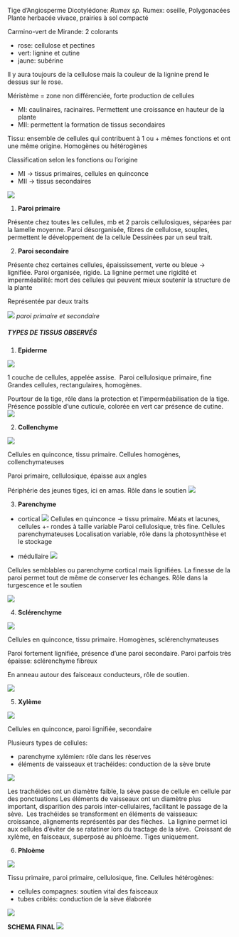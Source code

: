 
Tige d’Angiosperme Dicotylédone: *Rumex sp.*
Rumex: oseille, Polygonacées
Plante herbacée vivace, prairies à sol compacté

Carmino-vert de Mirande: 2 colorants
-   rose: cellulose et pectines
-   vert: lignine et cutine
-   jaune: subérine

Il y aura toujours de la cellulose mais la couleur de la lignine prend le dessus sur le rose. 


Méristème = zone non différenciée, forte production de cellules
-   MI: caulinaires, racinaires. Permettent une croissance en hauteur de la plante
-   MII: permettent la formation de tissus secondaires

Tissu: ensemble de cellules qui contribuent à 1 ou + mêmes fonctions et ont une même origine. Homogènes ou hétérogènes

Classification selon les fonctions ou l’origine
- MI -> tissus primaires, cellules en quinconce
- MII -> tissus secondaires

![](https://lh3.googleusercontent.com/19YkFyAPxeqfkEB_SeSr4RrEzfcmSZHAc_jRpgMWDeIaPbsgb9TCv-0SXeP2dEQDOEsEatdNAycNYj9wmc5HySY8YJXz9XwpHXjHcl5RerMkAZoz5V58104NNptEF41ytYq868JdCNcCywaVMINEl5Fuf5KwypK6ALhEEbbZrJ8Ym0GaU61jQBWJal3d45t01Qb4tgnvVg)

1.  **Paroi primaire**

Présente chez toutes les cellules, mb et 2 parois cellulosiques, séparées par la lamelle moyenne.
Paroi désorganisée, fibres de cellulose, souples, permettent le développement de la cellule
Dessinées par un seul trait.

2.  **Paroi secondaire**

Présente chez certaines cellules, épaississement, verte ou bleue -> lignifiée. Paroi organisée, rigide.
La lignine permet une rigidité et imperméabilité: mort des cellules qui peuvent mieux soutenir la structure de la plante

Représentée par deux traits

![](https://lh4.googleusercontent.com/r04pW3r_uegbSyu089moAd-riK70eEO1yF-s_VR4p6ar3XuLtqI44vxOFq302U9OyKi8WV535LJ6xb6YHUUaNh0u_u6lbzS6bguuAjsBOTu4SR_OQmEuEqjweCLwYYwlvHZP03KlY9HtoKAcWAoevncxJeQUQZy9mNZBqTfaw5S_EekPN8EY-p0dc0pnTxhgR9qFzMBaDw)
*paroi primaire et secondaire*
<br>

##### TYPES DE TISSUS OBSERVÉS

1.  **Epiderme**

![](https://lh3.googleusercontent.com/RBHx7B6w6Sc4rgFVr58frnymr9SvA8f6xs3RmhdCbXfpcpnJWzjUP_0pCcNlxP4W7RZZCPTquz-EtujK_tcw26P9LkfbspnHgKyurLyexbqqN7QFwFgZ5tt-w9WXYJzjNVfgRHCsOo0ADzBTPo_map1LZoUFi9K_tw9n3iLUuz76BHOlTmgQcAO400SA-6nWUzzz9_lXKQ)

1 couche de cellules, appelée assise. 
Paroi cellulosique primaire, fine
Grandes cellules, rectangulaires, homogènes. 

Pourtour de la tige, rôle dans la protection et l’imperméabilisation de la tige. 
Présence possible d’une cuticule, colorée en vert car présence de cutine. 
![](https://lh4.googleusercontent.com/UXyUiR2_tL14IVhfRGICg-4C3xpgK4rz1R0G9mNbl_8mmDx95cXHRiiFqC3zllNYpMaMsQqYcKzpQGfdqXr9u7icb6OeLwOY-1Ma7sYAhPNU6bOPdYj_YFRkzCl51N_wu7MAIhUOQDstltAtftBSOEaY5_U2ew9ERXgxi21CeMSq-yARhfj-wgSYpghWMiZ_Eec-d2YQAg)
<br>  
  
2.  **Collenchyme**

![](https://lh3.googleusercontent.com/bYzjsIvUHkoIeLCo3gSOFTwMI1Azfz2NgTTOALmRi3zk3EgZ138onEQcC3S4CmeYAfziO9eEpY-3akfUuDJzS2F8x-42Lq0NPBGe6p1zzFVFeJKO7oLGxs5iz-_ajkH7_qWWFysbUsm-tMeaMrdd9UZv-Ob_g5uWX64PjvExXWr0-ceLOGJ_Am-zog92kwNYcDPX6Alx1Q)

Cellules en quinconce, tissu primaire. Cellules homogènes, collenchymateuses

Paroi primaire, cellulosique, épaisse aux angles

Périphérie des jeunes tiges, ici en amas. Rôle dans le soutien
![](https://lh5.googleusercontent.com/LuByBsdujo0zsnXIxmOJOFm97ZrpoiuV1po8a5miLIFEMWDqjwl_B2vlJ24AEceFnazrdG2Isj1NJA4Lsf-9va_Y06JKGeEefDP_DcEWwdmTU003IXtH-RCXy567h935rxpL8xe3cAAoBn5Pxy9HRVQVP2HPG0vnQtReghYZhL2pVgf2qABqWb-RRhMxonypgfwjFB2Y_g)
<br>  



3.  **Parenchyme**

-   cortical
![](https://lh5.googleusercontent.com/YsQdxq928ruT56PYixxAsITGhYrjRaBC09mMtEx0pknrEt64-LG4-Gkb192joDtcQ9vuLffqIekLXoW_dfqMAUa6cBcGPVhIrFmbQFrvsmMBL98bdFrKGGDZxEtTwxSWd8aFAjmUw9Ig14S49eCN28bQZD1l4PARV8aqH72giWlCuo4UdcyUrcPUwm34ezW06NgGWzOfQQ)
Cellules en quinconce -> tissu primaire. Méats et lacunes, cellules +- rondes à taille variable
Paroi cellulosique, très fine. Cellules parenchymateuses
Localisation variable, rôle dans la photosynthèse et le stockage

-   médullaire
![](https://lh6.googleusercontent.com/lKUnh_9FbhZ7g5E8ahK9ladq-jRFEyDls3fjxLj6FBN_-CKxohst5kFPBAc30dfhHi8PCqVqgqt41Ivnig-JbXP9s8LQTuBPhPMu_kv6cv8pQDS1wtknqbZg62UviQ_mpUC_bsURxe5Z_4R0rqNAS4v0EYh-obQPCy4VnP9OH0MVHWIc90wPO4975Imh7Rl2seSSO-VmuQ)

Cellules semblables ou parenchyme cortical mais lignifiées. La finesse de la paroi permet tout de même de conserver les échanges. Rôle dans la turgescence et le soutien

  
![](https://lh3.googleusercontent.com/DEGF1XghcpDHqLnGKUTUHRFzsk0i1dW1C5sTmrHdTTWrTzfzt9gbJVUCJQR5Kbx6rHbrnGyPX-UrdXa9c4XiJ7hjEhgGEXWRwCJN1MXBpwvBmD-LLGvMs1p09g0i-h53WMZKC0l9ic3VD8IRnSVC34gX6_sexcKeY9tLXH_8DFVSc2U0Wh44MD5xhzZ-00AnyEoVrtSKwA)
<br>  






  

4.  **Sclérenchyme**

![](https://lh4.googleusercontent.com/tK69leHwqUAE5eB_tJzG3sP72iVnPPqsz9jZOyxUWT6sypItRzirCiN80wTzOwsI4iv71E4fteBhe_cF62-MQWEbB01oK-WknrwCKpABI7XpwqsRLzuAvW1PNTxwZpNczsEQR-7npFqTPEbW5RkeW1mXYD37HTPWXUfo23wLW2IV90eqHLMbcz3Pa-iTrumhAXe2DBLGfw)

Cellules en quinconce, tissu primaire. Homogènes, sclérenchymateuses

Paroi fortement lignifiée, présence d’une paroi secondaire. Paroi parfois très épaisse: sclérenchyme fibreux

En anneau autour des faisceaux conducteurs, rôle de soutien. 


 ![](https://lh4.googleusercontent.com/NhVp_7VprPm-Dh6BJdTTkS40lVba5hbvk3GvG9o66e4sOmIe60QBSYZPVPTLhRrX7uHxKTfbadpYLVBd6LshfCr1mBUi-C60clvqAFot5RV9-cRLFi0vNprchO-TrxJMrYkmPvHZ2iuC5aAQpmgcDa23G18bnamdGLaBQPwj29vvx9ydmkZqLVeYFFiIRw_LbissDuTLlQ)
<br>   

  



5.  **Xylème**
  
![](https://lh6.googleusercontent.com/tSUhtjTZ0uRzVZs0soMOpMqn_F5X2JAsUK8U9-rtQ6Ptwt2uTI0qvHRLya3HZf1gLZvwgTNNIUeKud4ZxhfLlJOJD-B1wjfP3bo8whbkRSOoK_3VEAvANijbZrZpEI4ujoL6U29c7TWoxjN5uhoiujX3SzbxW6lQXaUHr1jajsNNvc4ZiVgMOtekPBmBaTp2RYf-2_fwsg)


Cellules en quinconce, paroi lignifiée, secondaire

Plusieurs types de cellules:
-   parenchyme xylémien: rôle dans les réserves
-   éléments de vaisseaux et trachéides: conduction de la sève brute


![](https://lh5.googleusercontent.com/PP2enIR-FuR4d5CBVNjSsgF3g5gGD89NNLPdP1I7WoCAsVjp1lnMdtCpo1wbpCBzj24lt4zIoyCWL6Kh4Yynh5v_BJrcyIo8qSk5_Lg_VpkMZgBO1LKsMXiJqweEC0xcR9j-28yw9Pwim_5irWXmaM9T1Ibyd5TYAAlEgzO5QLGClg0nmnJB9lQPyPSQlt5aqYHc9VV2ng)

Les trachéides ont un diamètre faible, la sève passe de cellule en cellule par des ponctuations
Les éléments de vaisseaux ont un diamètre plus important, disparition des parois inter-cellulaires, facilitant le passage de la sève. 
Les trachéides se transforment en éléments de vaisseaux: croissance, alignements représentés par des flèches. 
La lignine permet ici aux cellules d’éviter de se ratatiner lors du tractage de la sève. 
Croissant de xylème, en faisceaux, superposé au phloème. Tiges uniquement. 
<br>  
  
  

6.  **Phloème**

![](https://lh4.googleusercontent.com/M50pChzy0H9gImr888Q9nLmpXIJwOWqDqyfv2QDXpFMzQeRNdL-9gtP-FlK4o00o-d1ukBUX3OOi8sGlmJQfxnLTedtnGc0quvN62_NEvGK7bbmqbDY60XIbzq4UohWCBW8FwCGOF79IVSdTG4KThIZ0JqMmS1CHkhAnT5E2Tl_kTlCJCxKa8bNeSYcvJrqtE3z6Mqyxfg)

Tissu primaire, paroi primaire, cellulosique, fine.
Cellules hétérogènes:
-   cellules compagnes: soutien vital des faisceaux
-   tubes criblés: conduction de la sève élaborée

![](https://lh5.googleusercontent.com/q9I6QH1sa7SvsYC_yxf_J7luRY-yYzNFvyrmqFC33Rife2sbvI9Pl2jY4z8zFO9gQCRnrqC2sC-CNa43msXu4IEaIp_iH05zz8fETOa7i6tgAGDJ8s62pUN1w187hXpdISLsM50ZZ68t_5HSBm_IIXJU1O5B52e2lvzN6IRYH25UB8rX_yc-Rfy2akJJ-jh3taX4l6nG1Q)
<br>

**SCHEMA FINAL**
![](https://lh6.googleusercontent.com/Rn1ffoFMroKtqJhz5XJvq83GJChTggNj0dQX9rC2f4HCcYwxUYR6X455GzDvOF9fKtcxP320ZftPKtaPT-C2ZS1Y5538ydwV_49PY2RIZqFaZpWUR-WdcbQBe12OL5w6Z8XARC4XlbBXOJhZOZlo7h2CMAq_qYNcWbvRKFB4YKDGpy_Qnjmi2sas0lMNo6wVJ7WcFxqYlw)

  
